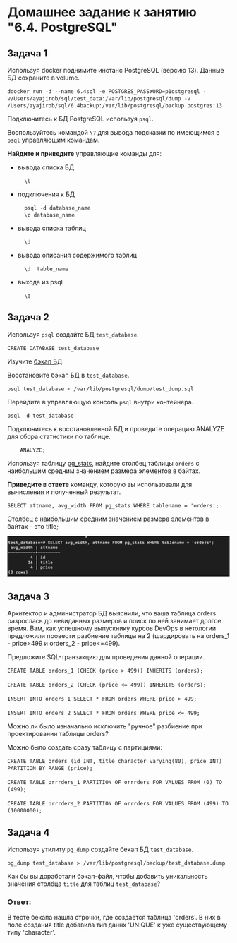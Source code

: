 # Домашнее задание к занятию "6.4. PostgreSQL"

## Задача 1

Используя docker поднимите инстанс PostgreSQL (версию 13). Данные БД сохраните в volume.

    ddocker run -d --name 6.4sql -e POSTGRES_PASSWORD=p1ostgresql -v/Users/ayajirob/sql/test_data:/var/lib/postgresql/dump -v /Users/ayajirob/sql/6.4backup:/var/lib/postgresql/backup postgres:13
    
Подключитесь к БД PostgreSQL используя `psql`.

Воспользуйтесь командой `\?` для вывода подсказки по имеющимся в `psql` управляющим командам.

**Найдите и приведите** управляющие команды для:
- вывода списка БД
    
        \l

- подключения к БД

        psql -d database_name
        \c database_name

- вывода списка таблиц

        \d

- вывода описания содержимого таблиц

        \d  table_name

- выхода из psql

        \q

## Задача 2

Используя `psql` создайте БД `test_database`.

    CREATE DATABASE test_database

Изучите [бэкап БД](https://github.com/netology-code/virt-homeworks/tree/master/06-db-04-postgresql/test_data).

Восстановите бэкап БД в `test_database`.

    psql test_database < /var/lib/postgresql/dump/test_dump.sql 

Перейдите в управляющую консоль `psql` внутри контейнера.

    psql -d test_database

Подключитесь к восстановленной БД и проведите операцию ANALYZE для сбора статистики по таблице.

        ANALYZE;

Используя таблицу [pg_stats](https://postgrespro.ru/docs/postgresql/12/view-pg-stats), найдите столбец таблицы `orders` 
с наибольшим средним значением размера элементов в байтах.

**Приведите в ответе** команду, которую вы использовали для вычисления и полученный результат.

    SELECT attname, avg_width FROM pg_stats WHERE tablename = 'orders';

Столбец с наибольшим средним значением размера элементов в байтах - это title;

![avg_width](https://github.com/lenazve1996/devops-netology/blob/master/virt_homeworks/06-db-04-postgresql/avg_width.png)

## Задача 3

Архитектор и администратор БД выяснили, что ваша таблица orders разрослась до невиданных размеров и
поиск по ней занимает долгое время. Вам, как успешному выпускнику курсов DevOps в нетологии предложили
провести разбиение таблицы на 2 (шардировать на orders_1 - price>499 и orders_2 - price<=499).

Предложите SQL-транзакцию для проведения данной операции.

    CREATE TABLE orders_1 (CHECK (price > 499)) INHERITS (orders);

    CREATE TABLE orders_2 (CHECK (price <= 499)) INHERITS (orders);

    INSERT INTO orders_1 SELECT * FROM orders WHERE price > 499;

    INSERT INTO orders_2 SELECT * FROM orders WHERE price <= 499;


Можно ли было изначально исключить "ручное" разбиение при проектировании таблицы orders?

Можно было создать сразу таблицу c партициями:

    CREATE TABLE orders (id INT, title character varying(80), price INT) PARTITION BY RANGE (price);

    CREATE TABLE orrrders_1 PARTITION OF orrrders FOR VALUES FROM (0) TO (499);

    CREATE TABLE orrrders_2 PARTITION OF orrrders FOR VALUES FROM (499) TO (10000000);

## Задача 4

Используя утилиту `pg_dump` создайте бекап БД `test_database`.

    pg_dump test_database > /var/lib/postgresql/backup/test_database.dump

Как бы вы доработали бэкап-файл, чтобы добавить уникальность значения столбца `title` для таблиц `test_database`?

### Ответ:
В тесте бекапа нашла строчки, где создается таблица 'orders'. В них в поле создания title добавила тип даннх 'UNIQUE' к уже существующему типу 'character'.

![]()
![]()
